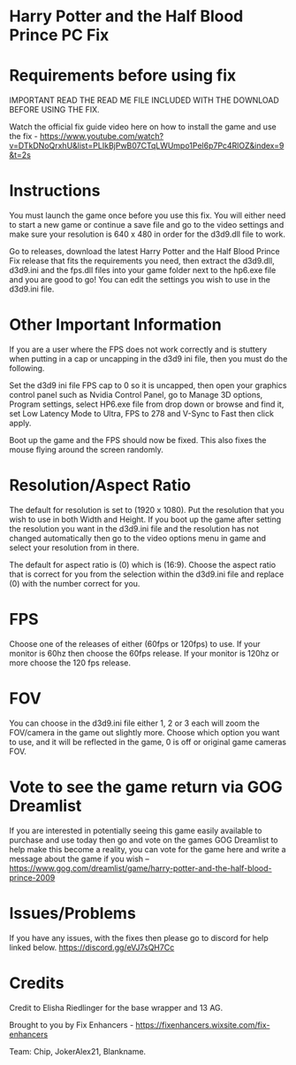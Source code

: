 # Harry Potter and the Half Blood Prince PC Fix

# Requirements before using fix
IMPORTANT READ THE READ ME FILE INCLUDED WITH THE DOWNLOAD BEFORE USING THE FIX.

Watch the official fix guide video here on how to install the game and use the fix - https://www.youtube.com/watch?v=DTkDNoQrxhU&list=PLIkBjPwB07CTqLWUmpo1Pel6p7Pc4RlOZ&index=9&t=2s 

# Instructions
You must launch the game once before you use this fix. You will either need to start a new game or continue a save file and go to the video settings and make sure your resolution is 640 x 480 in order for the d3d9.dll file to work.

Go to releases, download the latest Harry Potter and the Half Blood Prince Fix release that fits the requirements you need, then extract the d3d9.dll, d3d9.ini and the fps.dll files into your game folder next to the hp6.exe file and you are good to go! You can edit the settings you wish to use in the d3d9.ini file.

# Other Important Information
If you are a user where the FPS does not work correctly and is stuttery when putting in a cap or uncapping in the d3d9 ini file, then you must do the following.

Set the d3d9 ini file FPS cap to 0 so it is uncapped, then open your graphics control panel such as Nvidia Control Panel, go to Manage 3D options, Program settings, select HP6.exe file from drop down or browse and find it, set Low Latency Mode to Ultra, FPS to 278 and V-Sync to Fast then click apply.

Boot up the game and the FPS should now be fixed. This also fixes the mouse flying around the screen randomly.

# Resolution/Aspect Ratio
The default for resolution is set to (1920 x 1080). Put the resolution that you wish to use in both Width and Height. If you boot up the game after setting the resolution you want in the d3d9.ini file and the resolution has not changed automatically then go to the video options menu in game and select your resolution from in there.

The default for aspect ratio is (0) which is (16:9). Choose the aspect ratio that is correct for you from the selection within the d3d9.ini file and replace (0) with the number correct for you.

# FPS
Choose one of the releases of either (60fps or 120fps) to use. If your monitor is 60hz then choose the 60fps release. If your monitor is 120hz or more choose the 120 fps release.

# FOV
You can choose in the d3d9.ini file either 1, 2 or 3 each will zoom the FOV/camera in the game out slightly more. Choose which option you want to use, and it will be reflected in the game, 0 is off or original game cameras FOV.

# Vote to see the game return via GOG Dreamlist
If you are interested in potentially seeing this game easily available to purchase and use today then go and vote on the games GOG Dreamlist to help make this become a reality, you can vote for the game here and write a message about the game if you wish – https://www.gog.com/dreamlist/game/harry-potter-and-the-half-blood-prince-2009

# Issues/Problems
If you have any issues, with the fixes then please go to discord for help linked below. https://discord.gg/eVJ7sQH7Cc

# Credits
Credit to Elisha Riedlinger for the base wrapper and 13 AG.

Brought to you by Fix Enhancers - https://fixenhancers.wixsite.com/fix-enhancers

Team:
Chip, JokerAlex21, Blankname.
